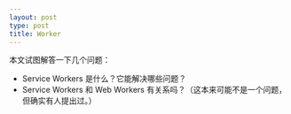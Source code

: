 ```yaml
---
layout: post
type: post
title: Worker
---
```


本文试图解答一下几个问题：

* Service Workers 是什么？它能解决哪些问题？
* Service Workers 和 Web Workers 有关系吗？（这本来可能不是一个问题，但确实有人提出过。）